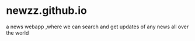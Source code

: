 # newzz.github.io
a news webapp ,where we can search and get updates of any news all over the world
